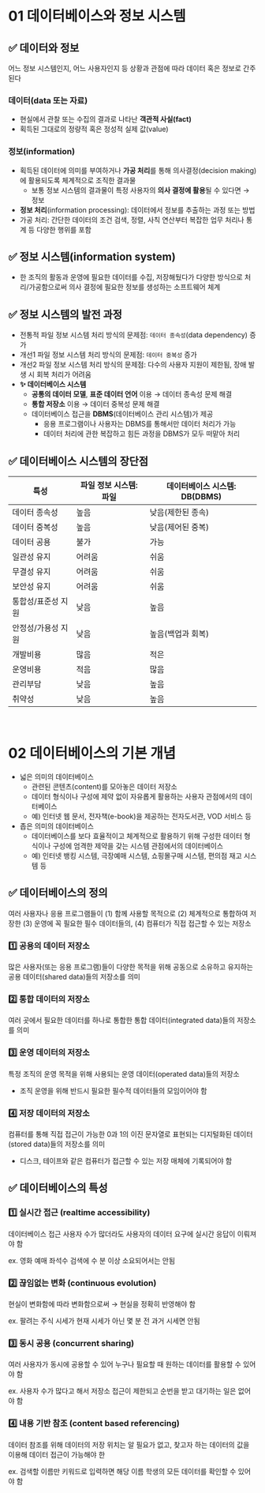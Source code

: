 # 01 데이터베이스와 정보 시스템

## ✅ 데이터와 정보

어느 정보 시스템인지, 어느 사용자인지 등 상황과 관점에 따라 데이터 혹은 정보로 간주된다

### 데이터(data 또는 자료)

- 현실에서 관찰 또는 수집의 결과로 나타난 **객관적 사실(fact)**
- 획득된 그대로의 정량적 혹은 정성적 실제 값(value)

### 정보(information)

- 획득된 데이터에 의미를 부여하거나 **가공 처리**를 통해 의사결정(decision making)에 활용되도록 체계적으로 조직한 결과물
    - 보통 정보 시스템의 결과물이 특정 사용자의 **의사 결정에 활용**될 수 있다면 → 정보
- **정보 처리**(information processing): 데이터에서 정보를 추출하는 과정 또는 방법
- 가공 처리: 간단한 데이터의 조건 검색, 정렬, 사칙 연산부터 복잡한 업무 처리나 통계 등 다양한 행위를 포함

## ✅ 정보 시스템(information system)

- 한 조직의 활동과 운영에 필요한 데이터를 수집, 저장해뒀다가 다양한 방식으로 처리/가공함으로써 의사 결정에 필요한 정보를 생성하는 소프트웨어 체계

## ✅ 정보 시스템의 발전 과정

- 전통적 파일 정보 시스템 처리 방식의 문제점: `데이터 종속성`(data dependency) 증가
- 개선1 파일 정보 시스템 처리 방식의 문제점: `데이터 중복성` 증가
- 개선2 파일 정보 시스템 처리 방식의 문제점: 다수의 사용자 지원이 제한됨, 장애 발생 시 회복 처리가 어려움
- **✨ 데이터베이스 시스템**
    - **공통의 데이터 모델**, **표준 데이터 언어** 이용 → 데이터 종속성 문제 해결
    - **통합 저장소** 이용 → 데이터 중복성 문제 해결
    - 데이터베이스 접근을 **DBMS**(데이터베이스 관리 시스템)가 제공
        - 응용 프로그램이나 사용자는 DBMS를 통해서만 데이터 처리가 가능
        - 데이터 처리에 관한 복잡하고 힘든 과정을 DBMS가 모두 떠맡아 처리

## ✅ 데이터베이스 시스템의 장단점

| 특성 | 파일 정보 시스템: 파일 | 데이터베이스 시스템: DB(DBMS) |
| --- | --- | --- |
| 데이터 종속성 | 높음 | 낮음(제한된 종속) |
| 데이터 중복성 | 높음 | 낮음(제어된 중복) |
| 데이터 공용 | 불가 | 가능 |
| 일관성 유지 | 어려움 | 쉬움 |
| 무결성 유지 | 어려움 | 쉬움 |
| 보안성 유지 | 어려움 | 쉬움 |
| 통합성/표준성 지원 | 낮음 | 높음 |
| 안정성/가용성 지원 | 낮음 | 높음(백업과 회복) |
| 개발비용 | 많음 | 적은 |
| 운영비용 | 적음 | 많음 |
| 관리부담 | 낮음 | 높음 |
| 취약성 | 낮음 | 높음 |

<br />

# 02 데이터베이스의 기본 개념
- 넓은 의미의 데이터베이스
    - 관련된 콘텐츠(content)를 모아놓은 데이터 저장소
    - 데이터 형식이나 구성에 제약 없이 자유롭게 활용하는 사용자 관점에서의 데이터베이스
    - 예) 인터넷 웹 문서, 전자책(e-book)을 제공하는 전자도서관, VOD 서비스 등
- 좁은 의미의 데이터베이스
    - 데이터베이스를 보다 효율적이고 체계적으로 활용하기 위해 구성한 데이터 형식이나 구성에 엄격한 제약을 갖는 시스템 관점에서의 데이터베이스
    - 예) 인터넷 뱅킹 시스템, 극장예매 시스템, 쇼핑몰구매 시스템, 편의점 재고 시스템 등

## ✅ 데이터베이스의 정의

여러 사용자나 응용 프로그램들이 (1) 함께 사용할 목적으로 (2) 체계적으로 통합하여 저장한 (3) 운영에 꼭 필요한 필수 데이터들의, (4) 컴퓨터가 직접 접근할 수 있는 저장소

### 1️⃣ 공용의 데이터 저장소

많은 사용자(또는 응용 프로그램)들이 다양한 목적을 위해 공동으로 소유하고 유지하는 공용 데이터(shared data)들의 저장소를 의미

### 2️⃣ 통합 데이터의 저장소

여러 곳에서 필요한 데이터를 하나로 통합한 통합 데이터(integrated data)들의 저장소를 의미

### 3️⃣ 운영 데이터의 저장소

특정 조직의 운영 목적을 위해 사용되는 운영 데이터(operated data)들의 저장소

- 조직 운영을 위해 반드시 필요한 필수적 데이터들의 모임이어야 함

### 4️⃣ 저장 데이터의 저장소

컴퓨터를 통해 직접 접근이 가능한 0과 1의 이진 문자열로 표현되는 디지털화된 데이터(stored data)들의 저장소를 의미

- 디스크, 테이프와 같은 컴퓨터가 접근할 수 있는 저장 매체에 기록되어야 함

## ✅ 데이터베이스의 특성

### 1️⃣ 실시간 접근 (realtime accessibility)

데이터베이스 접근 사용자 수가 많더라도 사용자의 데이터 요구에 실시간 응답이 이뤄져야 함

ex. 영화 예매 좌석수 검색에 수 분 이상 소요되어서는 안됨

### 2️⃣ 끊임없는 변화 (continuous evolution)

현실이 변화함에 따라 변화함으로써 → 현실을 정확히 반영해야 함

ex. 팔려는 주식 시세가 현재 시세가 아닌 몇 분 전 과거 시세면 안됨

### 3️⃣ 동시 공용 (concurrent sharing)

여러 사용자가 동시에 공용할 수 있어 누구나 필요할 때 원하는 데이터를 활용할 수 있어야 함

ex. 사용자 수가 많다고 해서 저장소 접근이 제한되고 순번을 받고 대기하는 일은 없어야 함

### 4️⃣ 내용 기반 참조 (content based referencing)

데이터 참조를 위해 데이터의 저장 위치는 알 필요가 없고, 찾고자 하는 데이터의 값을 이용해 데이터 접근이 가능해야 한

ex. 검색할 이름만 키워드로 입력하면 해당 이름 학생의 모든 데이터를 확인할 수 있어야 함